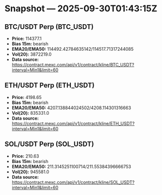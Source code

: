 # Snapshot — 2025-09-30T01:43:15Z

## BTC/USDT Perp (BTC_USDT)
- **Price:** 114377.1
- **Bias 15m:** bearish
- **EMA20/EMA50:** 114492.42784635142/114517.71317244085
- **Vol(20):** 3872219.0
- **Data source:** https://contract.mexc.com/api/v1/contract/kline/BTC_USDT?interval=Min1&limit=60

## ETH/USDT Perp (ETH_USDT)
- **Price:** 4198.65
- **Bias 15m:** bearish
- **EMA20/EMA50:** 4207.138844024502/4208.114301316663
- **Vol(20):** 835331.0
- **Data source:** https://contract.mexc.com/api/v1/contract/kline/ETH_USDT?interval=Min1&limit=60

## SOL/USDT Perp (SOL_USDT)
- **Price:** 210.63
- **Bias 15m:** bearish
- **EMA20/EMA50:** 211.3145251100714/211.55384396666753
- **Vol(20):** 945581.0
- **Data source:** https://contract.mexc.com/api/v1/contract/kline/SOL_USDT?interval=Min1&limit=60
